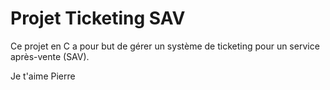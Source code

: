 # Projet Ticketing SAV

Ce projet en C a pour but de gérer un système de ticketing pour un service après-vente (SAV).

Je t'aime Pierre
